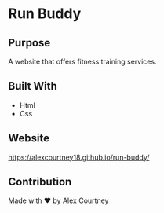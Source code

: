 # Run Buddy

## Purpose
A website that offers fitness training services.


## Built With
* Html
* Css


## Website
https://alexcourtney18.github.io/run-buddy/


## Contribution
Made with ❤️ by Alex Courtney
